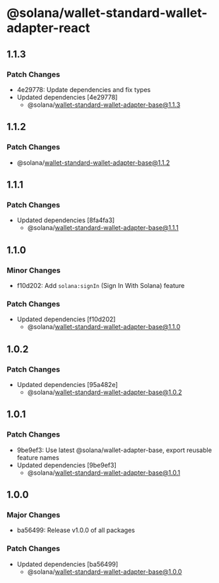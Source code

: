 # @solana/wallet-standard-wallet-adapter-react

## 1.1.3

### Patch Changes

- 4e29778: Update dependencies and fix types
- Updated dependencies [4e29778]
    - @solana/wallet-standard-wallet-adapter-base@1.1.3

## 1.1.2

### Patch Changes

- @solana/wallet-standard-wallet-adapter-base@1.1.2

## 1.1.1

### Patch Changes

- Updated dependencies [8fa4fa3]
    - @solana/wallet-standard-wallet-adapter-base@1.1.1

## 1.1.0

### Minor Changes

- f10d202: Add `solana:signIn` (Sign In With Solana) feature

### Patch Changes

- Updated dependencies [f10d202]
    - @solana/wallet-standard-wallet-adapter-base@1.1.0

## 1.0.2

### Patch Changes

- Updated dependencies [95a482e]
    - @solana/wallet-standard-wallet-adapter-base@1.0.2

## 1.0.1

### Patch Changes

- 9be9ef3: Use latest @solana/wallet-adapter-base, export reusable feature names
- Updated dependencies [9be9ef3]
    - @solana/wallet-standard-wallet-adapter-base@1.0.1

## 1.0.0

### Major Changes

- ba56499: Release v1.0.0 of all packages

### Patch Changes

- Updated dependencies [ba56499]
    - @solana/wallet-standard-wallet-adapter-base@1.0.0
